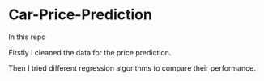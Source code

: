 # Car-Price-Prediction
In this repo

Firstly I cleaned the data for the price prediction.

Then I tried different regression algorithms to compare their performance.
